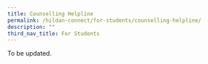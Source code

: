 ```yaml
---
title: Counselling Helpline
permalink: /hildan-connect/for-students/counselling-helpline/
description: ""
third_nav_title: For Students
---
```

To be updated. 